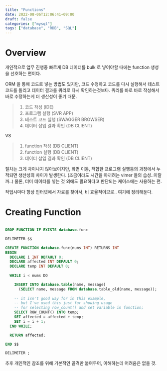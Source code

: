 ```yaml
---
title: "Functions"
date: 2022-08-06T12:06:41+09:00
draft: false
categories: ["mysql"]
tags: ["database", "RDB", "SQL"]
---
```


# Overview

개인적으로 업무 진행중 빠르게 DB 데이터를 bulk 로 넣어야할 때에는 function 생성을 선호하는 편이다.

ORM 을 통해 코드로 넣는 방법도 있지만, 코드 수정하고 코드를 다시 실행해서 테스트 코드를 돌리고 데이터 결과를 쿼리로 다시 확인하는것보다.
쿼리를 바로 바로 작성해서 바로 수정하는게 더 생산성이 좋기 때문.

> 1. 코드 작성 (IDE)
> 2. 프로그램 실행 (SVR APP)
> 3. 테스트 코드 실행 (SWAGGER BROWSER)
> 4. 데이터 삽입 결과 확인 (DB CLIENT)

VS 

> 1. function 작성 (DB CLIENT)
> 2. function 실행 (DB CLIENT)
> 3. 데이터 삽입 결과 확인 (DB CLIENT)

절차는 크게 차이나지 않아보이지만, 화면 이동, 적합한 프로그램 실행등의 과정에서 
누적되면 생산성의 차이가 발생한다. (조금이라도 시간을 아끼려는 vimer 들의 습성..이랄까..) 
물론, 더미 데이터를 넣는 것 외에도 필요하다고 판단되는 케이스에는 사용하는 편.

작업시마다 항상 인터넷에서 자료를 찾아서, 비 효율적이므로.. 여기에 정리해둔다. 

# Creating Function

```sql

DROP FUNCTION IF EXISTS database.func

DELIMETER $$

CREATE FUNCTION database.func(nums INT) RETURNS INT
BEGIN
  DECLARE i INT DEFAULT 0;
  DECLARE affected INT DEFAULT 0;
  DECLARE temp INT DEFAULT 0;
  
  WHILE i < nums DO

    INSERT INTO database.table(name, message)
      (SELECT name, message FROM database.table_old(name, message));
   
    -- it isn't good way for in this example, 
    -- but I've used this just for showing usage 
    -- for selecting row_count() and set variable in function;
    SELECT ROW_COUNT() INTO temp; 
    SET affected = affected + temp;
    SET i = i + 1;
  END WHILE;

  RETURN affected;

END $$

DELIMETER ;

```

추후 개인적인 참조를 위해 기본적인 골격만 붙여두어, 이해하는데 어려움은 없을 것.

